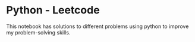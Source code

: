 # Python - Leetcode
This notebook has solutions to different problems using python to improve my problem-solving skills.
